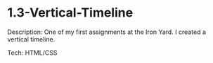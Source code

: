 # 1.3-Vertical-Timeline
Description: 
One of my first assignments at the Iron Yard. I created a vertical timeline.

Tech: 
HTML/CSS
